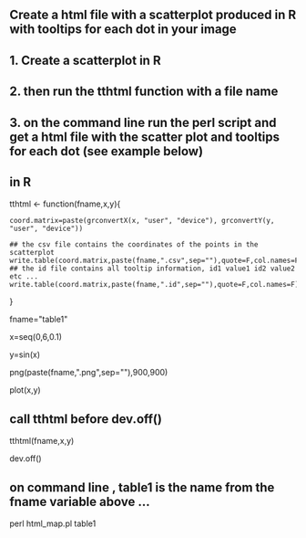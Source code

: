 ## Create a html file with a scatterplot produced in R with tooltips for each dot in your image  

## 1. Create a scatterplot in R
## 2. then run the tthtml function with a file name
## 3. on the command line run the perl script and get a html file with the scatter plot and tooltips for each dot (see example below)

## in R
tthtml <- function(fname,x,y){

	coord.matrix=paste(grconvertX(x, "user", "device"), grconvertY(y, "user", "device"))

	## the csv file contains the coordinates of the points in the scatterplot
	write.table(coord.matrix,paste(fname,".csv",sep=""),quote=F,col.names=F)
	## the id file contains all tooltip information, id1 value1 id2 value2 etc ...
	write.table(coord.matrix,paste(fname,".id",sep=""),quote=F,col.names=F)
	
}

fname="table1"

x=seq(0,6,0.1)

y=sin(x)

png(paste(fname,".png",sep=""),900,900)

plot(x,y)

## call tthtml before dev.off()

tthtml(fname,x,y)

dev.off()


## on command line , table1 is the name from the fname variable above ...
perl html_map.pl table1
